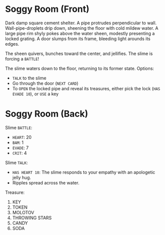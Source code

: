 # Soggy Room (Front)

Dark damp square cement shelter. A pipe protrudes
perpendicular to wall. Wall-pipe-droplets drip down,
sheening the floor with cold mildew water. A large
pipe rim shyly pokes above the water sheen, modestly
presenting a locked grating. A door slumps from its
frame, bleeding light arounds its edges.

The sheen quivers, bunches toward the center,
and jellifies. The slime is forcing a
`BATTLE`!

The slime waters down to the floor, returning
to its former state. Options:

  * `TALK` to the slime
  * Go through the door
    (`NEXT CARD`)
  * To `OPEN` the locked pipe and reveal its
    treasures, either pick the lock (`HAS EVADE 10`),
    or `USE` a key

# Soggy Room (Back)

Slime `BATTLE`:

  * `HEART`: 20
  * `BAM`: 1
  * `EVADE`: 7
  * `CRIT`: 4

Slime `TALK`:

  * `HAS HEART 10`: The slime responds to your
    empathy with an apologetic jelly hug.
  * Ripples spread across the water.

Treasure:

  1. KEY
  2. TOKEN
  3. MOLOTOV
  4. THROWING STARS
  5. CANDY
  6. SODA
